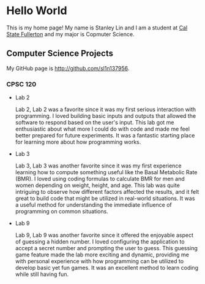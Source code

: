 # Hello World

This is my home page! My name is Stanley Lin and I am a student at [Cal State Fullerton](http://www.fullerton.edu/) and my major is Copmuter Science.

## Computer Science Projects

My GitHub page is http://github.com/sl1n137956.

### CPSC 120

* Lab 2

    Lab 2, Lab 2 was a favorite since it was my first serious interaction with programming. I loved building basic inputs and outputs that allowed the software to respond based on the user's input. This lab got me enthusiastic about what more I could do with code and made me feel better prepared for future experiments. It was a fantastic starting place for learning more about how programming works.

* Lab 3
    
    Lab 3, Lab 3 was another favorite since it was my first experience learning how to compute something useful like the Basal Metabolic Rate (BMR). I loved using coding formulas to calculate BMR for men and women depending on weight, height, and age. This lab was quite intriguing to observe how different factors affected the results, and it felt great to build code that might be utilized in real-world situations. It was a useful method for understanding the immediate influence of programming on common situations.

* Lab 9

    Lab 9, Lab 9 was another favorite since it offered the enjoyable aspect of guessing a hidden number. I loved configuring the application to accept a secret number and prompting the user to guess. This guessing game feature made the lab more exciting and dynamic, providing me with personal experience with how programming can be utilized to develop basic yet fun games. It was an excellent method to learn coding while still having fun.
